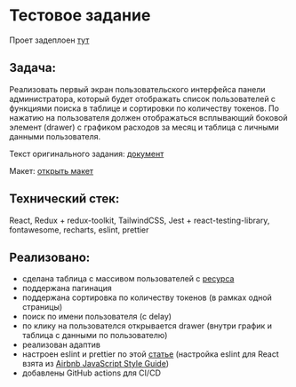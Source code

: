 # Тестовое задание

Проет задеплоен [тут](https://bit-test-admin.vercel.app/)

## Задача:

Реализовать первый экран пользовательского интерфейса панели администратора, который будет отображать список пользователей с функциями поиска в таблице и сортировки по количеству токенов. По нажатию на пользователя должен отображаться всплывающий боковой элемент (drawer) с графиком расходов за месяц и таблица с личными данными пользователя.

Текст оригинального задания: [документ](https://docs.google.com/document/d/1nXX2Qc4584BsH0NQgUiWXZUMOEE--yFFxewK_WdEKSs/edit)

Макет: [открыть макет](https://www.figma.com/file/XqFgvsYqbStEQHQbTozc1t/TestBit-case?type=design&node-id=780-25430&mode=design&t=nMw4OF5vs5imbcHp-0)

## Технический стек:
React, Redux + redux-toolkit, TailwindCSS, Jest + react-testing-library, fontawesome, recharts, eslint, prettier

## Реализовано:

- сделана таблица с массивом пользователей с [ресурса](https://jsonplaceholder.typicode.com/)
- поддержана пагинация
- поддержана сортировка по количеству токенов (в рамках одной страницы)
- поиск по имени пользователя (с delay)
- по клику на пользователся открывается drawer (внутри график и таблица с данными по пользователю)
- реализован адаптив
- настроен eslint и prettier по этой [статье](https://dev.to/eprikhodko/eslint-prettier-vs-code-create-react-app-airbnb-52bc) (настройка eslint для React взята из [Airbnb JavaScript Style Guide](https://airbnb.io/javascript/react/))
- добавлены GitHub actions для CI/CD

